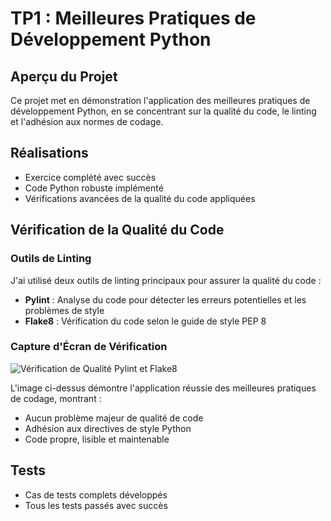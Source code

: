 # TP1 : Meilleures Pratiques de Développement Python

## Aperçu du Projet
Ce projet met en démonstration l'application des meilleures pratiques de développement Python, en se concentrant sur la qualité du code, le linting et l'adhésion aux normes de codage.

## Réalisations
- Exercice complété avec succès
- Code Python robuste implémenté
- Vérifications avancées de la qualité du code appliquées

## Vérification de la Qualité du Code
### Outils de Linting
J'ai utilisé deux outils de linting principaux pour assurer la qualité du code :
- **Pylint** : Analyse du code pour détecter les erreurs potentielles et les problèmes de style
- **Flake8** : Vérification du code selon le guide de style PEP 8

### Capture d'Écran de Vérification
![Vérification de Qualité Pylint et Flake8](Tp1_pylint_flake8.png)

L'image ci-dessus démontre l'application réussie des meilleures pratiques de codage, montrant :
- Aucun problème majeur de qualité de code
- Adhésion aux directives de style Python
- Code propre, lisible et maintenable

## Tests
- Cas de tests complets développés
- Tous les tests passés avec succès